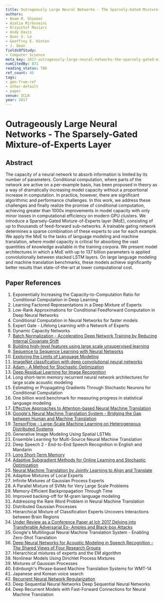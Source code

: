 ```yaml
---
title: Outrageously Large Neural Networks - The Sparsely-Gated Mixture-of-Experts Layer
authors:
- Noam M. Shazeer
- Azalia Mirhoseini
- Krzysztof Maziarz
- Andy Davis
- Quoc V. Le
- Geoffrey E. Hinton
- J. Dean
fieldsOfStudy:
- Computer Science
meta_key: 2017-outrageously-large-neural-networks-the-sparsely-gated-mixture-of-experts-layer
numCitedBy: 871
reading_status: TBD
ref_count: 45
tags:
- gen-from-ref
- other-default
- paper
venue: ICLR
year: 2017
---
```


# Outrageously Large Neural Networks - The Sparsely-Gated Mixture-of-Experts Layer

## Abstract

The capacity of a neural network to absorb information is limited by its number of parameters. Conditional computation, where parts of the network are active on a per-example basis, has been proposed in theory as a way of dramatically increasing model capacity without a proportional increase in computation. In practice, however, there are significant algorithmic and performance challenges. In this work, we address these challenges and finally realize the promise of conditional computation, achieving greater than 1000x improvements in model capacity with only minor losses in computational efficiency on modern GPU clusters. We introduce a Sparsely-Gated Mixture-of-Experts layer (MoE), consisting of up to thousands of feed-forward sub-networks. A trainable gating network determines a sparse combination of these experts to use for each example. We apply the MoE to the tasks of language modeling and machine translation, where model capacity is critical for absorbing the vast quantities of knowledge available in the training corpora. We present model architectures in which a MoE with up to 137 billion parameters is applied convolutionally between stacked LSTM layers. On large language modeling and machine translation benchmarks, these models achieve significantly better results than state-of-the-art at lower computational cost.

## Paper References

1. Exponentially Increasing the Capacity-to-Computation Ratio for Conditional Computation in Deep Learning
2. Learning Factored Representations in a Deep Mixture of Experts
3. Low-Rank Approximations for Conditional Feedforward Computation in Deep Neural Networks
4. Conditional Computation in Neural Networks for faster models
5. Expert Gate - Lifelong Learning with a Network of Experts
6. Dynamic Capacity Networks
7. [Batch Normalization - Accelerating Deep Network Training by Reducing Internal Covariate Shift](2015-batch-normalization-accelerating-deep-network-training-by-reducing-internal-covariate-shift)
8. [Building high-level features using large scale unsupervised learning](2013-building-high-level-features-using-large-scale-unsupervised-learning)
9. [Sequence to Sequence Learning with Neural Networks](2014-sequence-to-sequence-learning-with-neural-networks)
10. [Exploring the Limits of Language Modeling](2016-exploring-the-limits-of-language-modeling)
11. [ImageNet classification with deep convolutional neural networks](2012-alexnet.md)
12. [Adam - A Method for Stochastic Optimization](2015-adam-a-method-for-stochastic-optimization)
13. [Deep Residual Learning for Image Recognition](2015-resnet.md)
14. Long short-term memory recurrent neural network architectures for large scale acoustic modeling
15. Estimating or Propagating Gradients Through Stochastic Neurons for Conditional Computation
16. One billion word benchmark for measuring progress in statistical language modeling
17. [Effective Approaches to Attention-based Neural Machine Translation](2015-effective-approaches-to-attention-based-neural-machine-translation)
18. [Google's Neural Machine Translation System - Bridging the Gap between Human and Machine Translation](2016-google-s-neural-machine-translation-system-bridging-the-gap-between-human-and-machine-translation)
19. [TensorFlow - Large-Scale Machine Learning on Heterogeneous Distributed Systems](2016-tensorflow-large-scale-machine-learning-on-heterogeneous-distributed-systems)
20. Generative Image Modeling Using Spatial LSTMs
21. Ensemble Learning for Multi-Source Neural Machine Translation
22. Deep Speech 2 - End-to-End Speech Recognition in English and Mandarin
23. [Long Short-Term Memory](1997-long-short-term-memory)
24. [Adaptive Subgradient Methods for Online Learning and Stochastic Optimization](2010-adaptive-subgradient-methods-for-online-learning-and-stochastic-optimization)
25. [Neural Machine Translation by Jointly Learning to Align and Translate](2015-neural-machine-translation-by-jointly-learning-to-align-and-translate)
26. Adaptive Mixtures of Local Experts
27. Infinite Mixtures of Gaussian Process Experts
28. A Parallel Mixture of SVMs for Very Large Scale Problems
29. Memory-Efficient Backpropagation Through Time
30. Improved backing-off for M-gram language modeling
31. Addressing the Rare Word Problem in Neural Machine Translation
32. Distributed Gaussian Processes
33. Hierarchical Mixture of Classification Experts Uncovers Interactions between Brain Regions
34. [Under Review as a Conference Paper at Iclr 2017 Delving into Transferable Adversarial Ex- Amples and Black-box Attacks](2016-under-review-as-a-conference-paper-at-iclr-2017-delving-into-transferable-adversarial-ex-amples-and-black-box-attacks)
35. Google's Multilingual Neural Machine Translation System - Enabling Zero-Shot Translation
36. [Deep Neural Networks for Acoustic Modeling in Speech Recognition - The Shared Views of Four Research Groups](2012-deep-neural-networks-for-acoustic-modeling-in-speech-recognition-the-shared-views-of-four-research-groups)
37. Hierarchical mixtures of experts and the EM algorithm
38. Nonlinear Models Using Dirichlet Process Mixtures
39. Mixtures of Gaussian Processes
40. Edinburgh's Phrase-based Machine Translation Systems for WMT-14
41. Japanese and Korean voice search
42. [Recurrent Neural Network Regularization](2014-recurrent-neural-network-regularization)
43. Deep Sequential Neural Networks Deep Sequential Neural Networks
44. Deep Recurrent Models with Fast-Forward Connections for Neural Machine Translation
